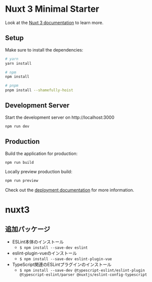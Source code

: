 # Nuxt 3 Minimal Starter

Look at the [Nuxt 3 documentation](https://nuxt.com/docs/getting-started/introduction) to learn more.

## Setup

Make sure to install the dependencies:

```bash
# yarn
yarn install

# npm
npm install

# pnpm
pnpm install --shamefully-hoist
```

## Development Server

Start the development server on http://localhost:3000

```bash
npm run dev
```

## Production

Build the application for production:

```bash
npm run build
```

Locally preview production build:

```bash
npm run preview
```

Check out the [deployment documentation](https://nuxt.com/docs/getting-started/deployment) for more information.


# nuxt3

## 追加パッケージ
- ESLint本体のインストール
  - `$ npm install --save-dev eslint`
- eslint-plugin-vueのインストール
  - `$ npm install --save-dev eslint-plugin-vue`
- TypeScript関連のESLintプラグインのインストール
  - `$ npm install --save-dev @typescript-eslint/eslint-plugin @typescript-eslint/parser @nuxtjs/eslint-config-typescript`